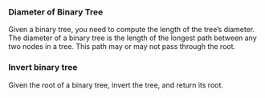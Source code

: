 ### Diameter of Binary Tree

Given a binary tree, you need to compute the length of the tree’s diameter. The diameter of a binary tree is the length of the longest path between any two nodes in a tree. This path may or may not pass through the root.

### Invert binary tree

Given the root of a binary tree, invert the tree, and return its root.
